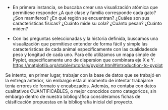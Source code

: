 - En primera instancia, se buscaba crear una visualización atómica que permitiese responder ¿A qué clase y familia corresponde cada gato? ¿Son mamiferos? ¿En qué región se encuentran? ¿Cuáles son sus caracteristicas fisicas? ¿Cuánto mide su cola? ¿Cuánto pesan? ¿Cuánto miden?

- Con las preguntas seleccionadas y la historia definida, buscamos una visualización que permitiese entender de forma fácil y simple las caracteristicas de cada animal específicamente con las cualidadesde peso y longitud de cada uno. Para ello utilizamos un mapa simple de Pyplot, especificamente uno de dispersion que combinara eje X e Y. https://matplotlib.org/stable/tutorials/pyplot.html#introduction-to-pyplot 

Se intento, en primer lugar, trabajar con la base de datos que se trabajó en la entrega anterior, sin embargo esta al momento de intentar trabajarse tenía errores de formato y encabezados. Además, no contaba con datos cualitativos CUANTIFICABLES, o mejor conocidos como categoricos, sin embargo dentro de nuestra bibliográfica consideramos fichas de clásificación propuestas en la bibliografía inicial del proyecto. 





